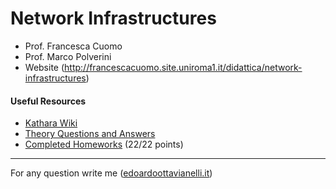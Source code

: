 # Network Infrastructures

- Prof. Francesca Cuomo
- Prof. Marco Polverini
- Website (http://francescacuomo.site.uniroma1.it/didattica/network-infrastructures) 

#### Useful Resources

- [Kathara Wiki](https://github.com/KatharaFramework/Kathara/wiki)
- [Theory Questions and Answers](https://github.com/edoardottt/MSc-CyberSecurity-Sapienza/blob/main/Network-Infrastructures/NI_theory.md)
- [Completed Homeworks](https://github.com/edoardottt/MSc-CyberSecurity-Sapienza/tree/main/Network-Infrastructures/HW) (22/22 points)

---------

For any question write me ([edoardoottavianelli.it](https://www.edoardoottavianelli.it/))

